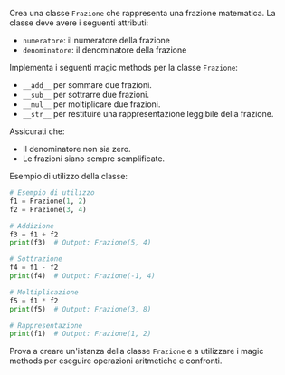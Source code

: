 Crea una classe `Frazione` che rappresenta una frazione matematica. La classe deve avere i seguenti attributi:

- `numeratore`: il numeratore della frazione
- `denominatore`: il denominatore della frazione

Implementa i seguenti magic methods per la classe `Frazione`:

- `__add__` per sommare due frazioni.
- `__sub__` per sottrarre due frazioni.
- `__mul__` per moltiplicare due frazioni.
- `__str__` per restituire una rappresentazione leggibile della frazione.

Assicurati che:

- Il denominatore non sia zero.
- Le frazioni siano sempre semplificate.

Esempio di utilizzo della classe:

```python
# Esempio di utilizzo
f1 = Frazione(1, 2)
f2 = Frazione(3, 4)

# Addizione
f3 = f1 + f2
print(f3)  # Output: Frazione(5, 4)

# Sottrazione
f4 = f1 - f2
print(f4)  # Output: Frazione(-1, 4)

# Moltiplicazione
f5 = f1 * f2
print(f5)  # Output: Frazione(3, 8)

# Rappresentazione
print(f1)  # Output: Frazione(1, 2)
```

Prova a creare un'istanza della classe `Frazione` e a utilizzare i magic methods per eseguire operazioni aritmetiche e confronti.